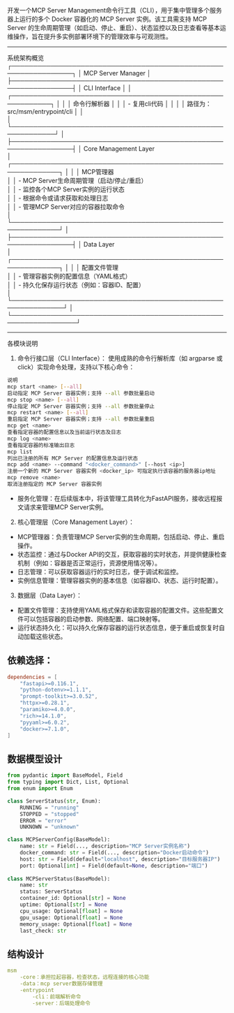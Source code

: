 开发一个MCP Server Management命令行工具（CLI），用于集中管理多个服务器上运行的多个 Docker 容器化的 MCP Server 实例。该工具需支持 MCP Server 的生命周期管理（如启动、停止、重启）、状态监控以及日志查看等基本运维操作，旨在提升多实例部署环境下的管理效率与可观测性。

---
系统架构概览
┌────────────────────────────────────────────────────────────────┐
│           MCP Server Manager                                   │
├────────────────────────────────────────────────────────────────┤
│           CLI Interface                                        │
│  ┌───────────────────────────────────────────────────────────┐ │
│  │        命令行解析器                                         │
│  │   - 复用cli代码                                            │ │ 
│  │      路径为：src/msm/entrypoint/cli                        │ │   
│  └────────────────────────────────────────────────────────────┘ │
├────────────────────────────────────────────────────────────────┤
│          Core Management Layer                           
│  ┌─────────────────────────────────────────────────────────────┐ │
│  │           MCP管理器                                                           
│  │   - MCP Server生命周期管理（启动/停止/重启）                                                                    
│  │   - 监控各个MCP Server实例的运行状态                                                                              
│  │   - 根据命令或请求获取和处理日志                                                                                    
│  │   - 管理MCP Server对应的容器拉取命令                                                                              
│  └─────────────────────────────────────────────────────────────┘ │
├────────────────────────────────────────────────────────────────┤
│       Data Layer                                                          
│  ┌─────────────────────────────────────────────────────────────┐ │
│  │          配置文件管理                  
│  │   - 管理容器实例的配置信息（YAML格式）                          
│  │   - 持久化保存运行状态（例如：容器ID、配置）                                   
│  └──────────────────────────────────────────────────────────────┘ │
└─────────────────────────────────────────────────────────────────┘

---
各模块说明
1.  命令行接口层（CLI Interface）：
  使用成熟的命令行解析库（如 argparse 或 click）实现命令处理，支持以下核心命令：
```bash
说明
mcp start <name> [--all]
启动指定 MCP Server 容器实例；支持 --all 参数批量启动
mcp stop <name> [--all]
停止指定 MCP Server 容器实例；支持 --all 参数批量停止
mcp restart <name> [--all]
重启指定 MCP Server 容器实例；支持 --all 参数批量重启
mcp get <name>
查看指定容器的配置信息以及当前运行状态及日志
mcp log <name>
查看指定容器的标准输出日志
mcp list
列出已注册的所有 MCP Server 的配置信息及运行状态
mcp add <name> --command "<docker_command>" [--host <ip>]
注册一个新的 MCP Server 容器实例 <docker_ip> 可指定执行该容器的服务器ip地址
mcp remove <name>
取消注册指定的 MCP Server 容器实例
```
- 服务化管理：在后续版本中，将该管理工具转化为FastAPI服务，接收远程报文请求来管理MCP Server实例。
2. 核心管理层（Core Management Layer）：
  - MCP管理器：负责管理MCP Server实例的生命周期，包括启动、停止、重启操作。
  - 状态监控：通过与Docker API的交互，获取容器的实时状态，并提供健康检查机制（例如：容器是否正常运行，资源使用情况等）。
  - 日志管理：可以获取容器运行的实时日志，便于调试和监控。
  - 实例信息管理：管理容器实例的基本信息（如容器ID、状态、运行时配置）。
3. 数据层（Data Layer）：
  - 配置文件管理：支持使用YAML格式保存和读取容器的配置文件。这些配置文件可以包括容器的启动参数、网络配置、端口映射等。
  - 运行状态持久化：可以持久化保存容器的运行状态信息，便于重启或恢复时自动加载这些状态。
## 依赖选择：
```toml
dependencies = [
    "fastapi>=0.116.1",
    "python-dotenv>=1.1.1",
    "prompt-toolkit>=3.0.52",
    "httpx>=0.28.1",
    "paramiko>=4.0.0",
    "rich>=14.1.0",
    "pyyaml>=6.0.2",
    "docker>=7.1.0",
]
```
## 数据模型设计
```python
from pydantic import BaseModel, Field
from typing import Dict, List, Optional
from enum import Enum

class ServerStatus(str, Enum):
    RUNNING = "running"
    STOPPED = "stopped"
    ERROR = "error"
    UNKNOWN = "unknown"

class MCPServerConfig(BaseModel):
    name: str = Field(..., description="MCP Server实例名称")
    docker_command: str = Field(..., description="Docker启动命令")
    host: str = Field(default="localhost", description="目标服务器IP")
    port: Optional[int] = Field(default=None, description="端口")
    
class MCPServerStatus(BaseModel):
    name: str
    status: ServerStatus
    container_id: Optional[str] = None
    uptime: Optional[str] = None
    cpu_usage: Optional[float] = None
    gpu_usage: Optional[float] = None
    memory_usage: Optional[float] = None
    last_check: str
```

## 结构设计
```yaml
msm
    -core：承担拉起容器，检查状态，远程连接的核心功能
    -data：mcp server数据存储管理
    -entrypoint
        -cli：前端解析命令
        -server：后端处理命令
```
